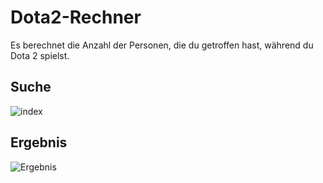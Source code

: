 # Dota2-Rechner
Es berechnet die Anzahl der Personen, die du getroffen hast, während du Dota 2 spielst.


## Suche
![index](https://raw.githubusercontent.com/Enfexia/Dota2-Rechner/master/img/suche.PNG)

## Ergebnis
![Ergebnis](https://raw.githubusercontent.com/Enfexia/Dota2-Rechner/master/img/ergebnis.PNG)
